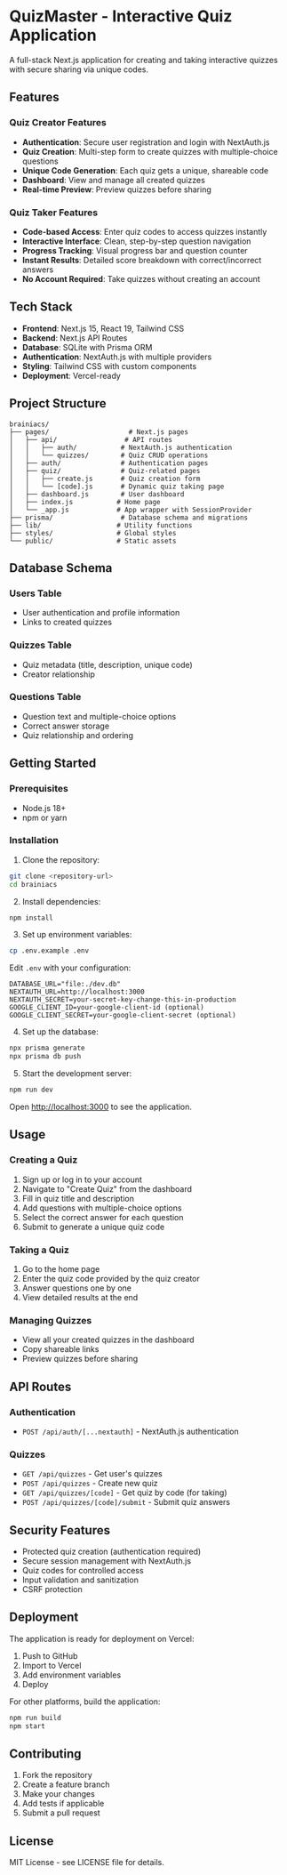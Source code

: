 # QuizMaster - Interactive Quiz Application

A full-stack Next.js application for creating and taking interactive quizzes with secure sharing via unique codes.

## Features

### Quiz Creator Features
- **Authentication**: Secure user registration and login with NextAuth.js
- **Quiz Creation**: Multi-step form to create quizzes with multiple-choice questions
- **Unique Code Generation**: Each quiz gets a unique, shareable code
- **Dashboard**: View and manage all created quizzes
- **Real-time Preview**: Preview quizzes before sharing

### Quiz Taker Features
- **Code-based Access**: Enter quiz codes to access quizzes instantly
- **Interactive Interface**: Clean, step-by-step question navigation
- **Progress Tracking**: Visual progress bar and question counter
- **Instant Results**: Detailed score breakdown with correct/incorrect answers
- **No Account Required**: Take quizzes without creating an account

## Tech Stack

- **Frontend**: Next.js 15, React 19, Tailwind CSS
- **Backend**: Next.js API Routes
- **Database**: SQLite with Prisma ORM
- **Authentication**: NextAuth.js with multiple providers
- **Styling**: Tailwind CSS with custom components
- **Deployment**: Vercel-ready

## Project Structure

```
brainiacs/
├── pages/                    # Next.js pages
│   ├── api/                 # API routes
│   │   ├── auth/           # NextAuth.js authentication
│   │   └── quizzes/        # Quiz CRUD operations
│   ├── auth/               # Authentication pages
│   ├── quiz/               # Quiz-related pages
│   │   ├── create.js       # Quiz creation form
│   │   └── [code].js       # Dynamic quiz taking page
│   ├── dashboard.js        # User dashboard
│   ├── index.js           # Home page
│   └── _app.js            # App wrapper with SessionProvider
├── prisma/                 # Database schema and migrations
├── lib/                   # Utility functions
├── styles/                # Global styles
└── public/                # Static assets
```

## Database Schema

### Users Table
- User authentication and profile information
- Links to created quizzes

### Quizzes Table
- Quiz metadata (title, description, unique code)
- Creator relationship

### Questions Table
- Question text and multiple-choice options
- Correct answer storage
- Quiz relationship and ordering

## Getting Started

### Prerequisites
- Node.js 18+ 
- npm or yarn

### Installation

1. Clone the repository:
```bash
git clone <repository-url>
cd brainiacs
```

2. Install dependencies:
```bash
npm install
```

3. Set up environment variables:
```bash
cp .env.example .env
```

Edit `.env` with your configuration:
```
DATABASE_URL="file:./dev.db"
NEXTAUTH_URL=http://localhost:3000
NEXTAUTH_SECRET=your-secret-key-change-this-in-production
GOOGLE_CLIENT_ID=your-google-client-id (optional)
GOOGLE_CLIENT_SECRET=your-google-client-secret (optional)
```

4. Set up the database:
```bash
npx prisma generate
npx prisma db push
```

5. Start the development server:
```bash
npm run dev
```

Open [http://localhost:3000](http://localhost:3000) to see the application.

## Usage

### Creating a Quiz

1. Sign up or log in to your account
2. Navigate to "Create Quiz" from the dashboard
3. Fill in quiz title and description
4. Add questions with multiple-choice options
5. Select the correct answer for each question
6. Submit to generate a unique quiz code

### Taking a Quiz

1. Go to the home page
2. Enter the quiz code provided by the quiz creator
3. Answer questions one by one
4. View detailed results at the end

### Managing Quizzes

- View all your created quizzes in the dashboard
- Copy shareable links
- Preview quizzes before sharing

## API Routes

### Authentication
- `POST /api/auth/[...nextauth]` - NextAuth.js authentication

### Quizzes
- `GET /api/quizzes` - Get user's quizzes
- `POST /api/quizzes` - Create new quiz
- `GET /api/quizzes/[code]` - Get quiz by code (for taking)
- `POST /api/quizzes/[code]/submit` - Submit quiz answers

## Security Features

- Protected quiz creation (authentication required)
- Secure session management with NextAuth.js
- Quiz codes for controlled access
- Input validation and sanitization
- CSRF protection

## Deployment

The application is ready for deployment on Vercel:

1. Push to GitHub
2. Import to Vercel
3. Add environment variables
4. Deploy

For other platforms, build the application:
```bash
npm run build
npm start
```

## Contributing

1. Fork the repository
2. Create a feature branch
3. Make your changes
4. Add tests if applicable
5. Submit a pull request

## License

MIT License - see LICENSE file for details.
